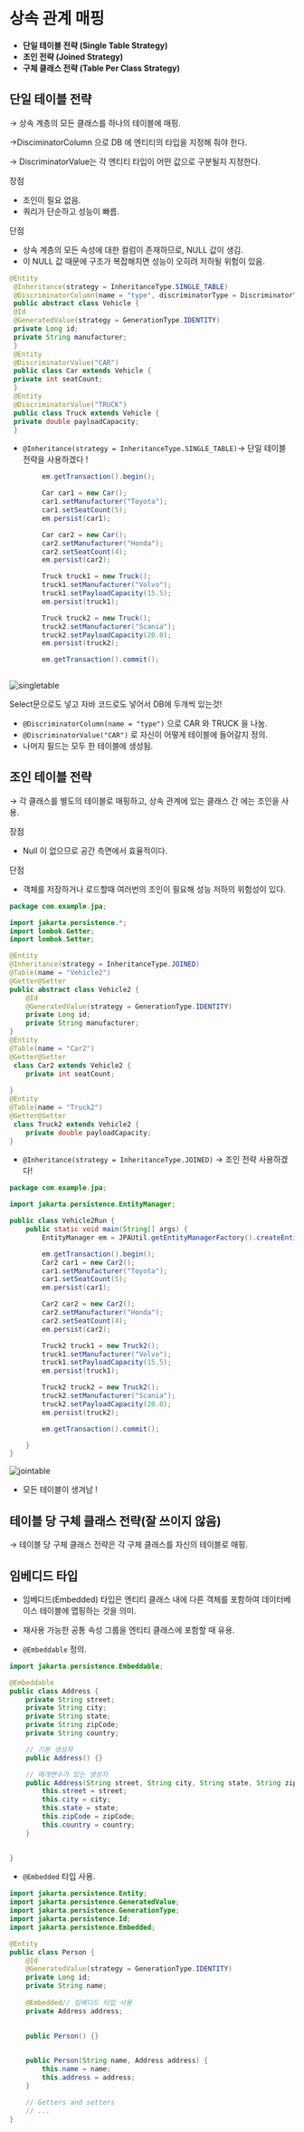 # 상속 관계 매핑

- **단일 테이블 전략 (Single Table Strategy)**
- **조인 전략 (Joined Strategy)**
- **구체 클래스 전략 (Table Per Class Strategy)**

## 단일 테이블 전략

→ 상속 계층의 모든 클래스를 하나의 테이블에 매핑.

→DisciminatorColumn 으로 DB 에 엔티티의 타입을 지정해 줘야 한다.

→ DiscriminatorValue는 각 엔티티 타입이 어떤 값으로 구분될지 지정한다.

장점

- 조인이 필요 없음.
- 쿼리가 단순하고 성능이 빠름.

단점

- 상속 계층의 모든 속성에 대한 컬럼이 존재하므로, NULL 값이 생김.
- 이 NULL 값 때문에 구조가 복잡해지면 성능이 오히려 저하될 위험이 있음.

```java
@Entity
 @Inheritance(strategy = InheritanceType.SINGLE_TABLE)
 @DiscriminatorColumn(name = "type", discriminatorType = DiscriminatorType.STRING)
 public abstract class Vehicle {
 @Id
 @GeneratedValue(strategy = GenerationType.IDENTITY)
 private Long id;
 private String manufacturer;
 }
 @Entity
 @DiscriminatorValue("CAR")
 public class Car extends Vehicle {
 private int seatCount;
 }
 @Entity
 @DiscriminatorValue("TRUCK")
 public class Truck extends Vehicle {
 private double payloadCapacity;
 }
```

- `@Inheritance(strategy = InheritanceType.SINGLE_TABLE)`-> 단일 테이블 전략을 사용하겠다 !

```java
        em.getTransaction().begin();

        Car car1 = new Car();
        car1.setManufacturer("Toyota");
        car1.setSeatCount(5);
        em.persist(car1);

        Car car2 = new Car();
        car2.setManufacturer("Honda");
        car2.setSeatCount(4);
        em.persist(car2);

        Truck truck1 = new Truck();
        truck1.setManufacturer("Volvo");
        truck1.setPayloadCapacity(15.5);
        em.persist(truck1);

        Truck truck2 = new Truck();
        truck2.setManufacturer("Scania");
        truck2.setPayloadCapacity(20.0);
        em.persist(truck2);

        em.getTransaction().commit();
        
```

![singletable](https://github.com/minyongs/TIL/assets/91649302/20d68d12-1726-428f-b9f2-a31167fe11b8)



Select문으로도 넣고 자바 코드로도 넣어서 DB에 두개씩 있는것!

- `@DiscriminatorColumn(name = "type")` 으로 CAR 와 TRUCK 을 나눔.
- `@DiscriminatorValue("CAR")` 로 자신이 어떻게 테이블에 들어갈지 정의.
- 나머지 필드는 모두 한 테이블에 생성됨.

## 조인 테이블 전략

→ 각 클래스를 별도의 테이블로 매핑하고, 상속 관계에 있는 클래스 간 에는 조인을 사용.

장점

- Null 이 없으므로 공간 측면에서 효율적이다.

단점

- 객체를 저장하거나 로드할때 여러번의 조인이 필요해 성능 저하의 위험성이 있다.

```java
package com.example.jpa;

import jakarta.persistence.*;
import lombok.Getter;
import lombok.Setter;

@Entity
@Inheritance(strategy = InheritanceType.JOINED)
@Table(name = "Vehicle2")
@Getter@Setter
public abstract class Vehicle2 {
    @Id
    @GeneratedValue(strategy = GenerationType.IDENTITY)
    private Long id;
    private String manufacturer;
}
@Entity
@Table(name = "Car2")
@Getter@Setter
 class Car2 extends Vehicle2 {
    private int seatCount;
    
}
@Entity
@Table(name = "Truck2")
@Getter@Setter
 class Truck2 extends Vehicle2 {
    private double payloadCapacity;
}

```

- `@Inheritance(strategy = InheritanceType.JOINED)` → 조인 전략 사용하겠다!

```java
package com.example.jpa;

import jakarta.persistence.EntityManager;

public class Vehicle2Run {
    public static void main(String[] args) {
        EntityManager em = JPAUtil.getEntityManagerFactory().createEntityManager();

        em.getTransaction().begin();
        Car2 car1 = new Car2();
        car1.setManufacturer("Toyota");
        car1.setSeatCount(5);
        em.persist(car1);

        Car2 car2 = new Car2();
        car2.setManufacturer("Honda");
        car2.setSeatCount(4);
        em.persist(car2);

        Truck2 truck1 = new Truck2();
        truck1.setManufacturer("Volvo");
        truck1.setPayloadCapacity(15.5);
        em.persist(truck1);

        Truck2 truck2 = new Truck2();
        truck2.setManufacturer("Scania");
        truck2.setPayloadCapacity(20.0);
        em.persist(truck2);

        em.getTransaction().commit();

    }
}

```

![jointable](https://github.com/minyongs/TIL/assets/91649302/979aaabc-48a7-4eb7-ade9-a8d39780dc9c)



- 모든 테이블이 생겨남 !

## 테이블 당 구체 클래스 전략(잘 쓰이지 않음)

→ 테이블 당 구체 클래스 전략은 각 구체 클래스를 자신의 테이블로 매핑.

## 임베디드 타입

- 임베디드(Embedded) 타입은 엔티티 클래스 내에 다른 객체를 포함하여 데이터베이스 테이블에 맵핑하는 것을 의미.
- 재사용 가능한 공통 속성 그룹을 엔티티 클래스에 포함할 때 유용.

- `@Embeddable` 정의.

```java
import jakarta.persistence.Embeddable;

@Embeddable
public class Address {
    private String street;
    private String city;
    private String state;
    private String zipCode;
    private String country;

    // 기본 생성자
    public Address() {}

    // 매개변수가 있는 생성자
    public Address(String street, String city, String state, String zipCode, String country) {
        this.street = street;
        this.city = city;
        this.state = state;
        this.zipCode = zipCode;
        this.country = country;
    }

   
}

```

- `@Embedded` 타입 사용.

```java
import jakarta.persistence.Entity;
import jakarta.persistence.GeneratedValue;
import jakarta.persistence.GenerationType;
import jakarta.persistence.Id;
import jakarta.persistence.Embedded;

@Entity
public class Person {
    @Id
    @GeneratedValue(strategy = GenerationType.IDENTITY)
    private Long id;
    private String name;
    
    @Embedded// 임베디드 타입 사용
    private Address address;

   
    public Person() {}

    
    public Person(String name, Address address) {
        this.name = name;
        this.address = address;
    }

    // Getters and setters
    // ...
}

```
